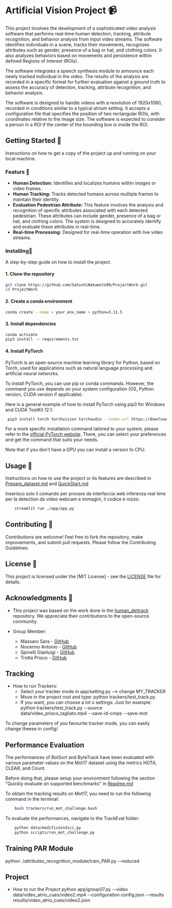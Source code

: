 # Artificial Vision Project 📹
This project involves the development of a sophisticated video analysis software that performs real-time human detection, tracking, attribute recognition, and behavior analysis from input video streams. The software identifies individuals in a scene, tracks their movements, recognizes attributes such as gender, presence of a bag or hat, and clothing colors. It also analyzes behaviors based on movements and persistence within defined Regions of Interest (ROIs). 

The software integrates a speech synthesis module to announce each newly tracked individual in the video. The results of the analysis are recorded in a specific format for further evaluation against a ground truth to assess the accuracy of detection, tracking, attribute recognition, and behavior analysis. 

The software is designed to handle videos with a resolution of 1920x1080, recorded in conditions similar to a typical atrium setting. It accepts a configuration file that specifies the position of two rectangular ROIs, with coordinates relative to the image size. The software is expected to consider a person in a ROI if the center of the bounding box is inside the ROI.

## Getting Started 🚀
Instructions on how to get a copy of the project up and running on your local machine.

### Featurs 🎯
- **Human Detection:** Identifies and localizes humans within images or video frames.
- **Human Tracking:** Tracks detected humans across multiple frames to maintain their identity.
- **Evaluation Pedestrian Attribute:** This feature involves the analysis and recognition of specific attributes associated with each detected pedestrian. These attributes can include gender, presence of a bag or hat, and clothing colors. The system is designed to accurately identify and evaluate these attributes in real-time.
- **Real-time Processing:** Designed for real-time operation with live video streams.

### Installing🔧
A step-by-step guide on how to install the project.
#### 1. Clone the repository
```bash
git clone https://github.com/SatoshiNakamoto99/ProjectWork.git
cd ProjectWork
```
#### 2. Create a conda environment
```bash
conda create --name < your_env_name > python=3.11.5 
```
#### 3. Install dependencies 
```bash
conda activate 
pip3 install -r requirements.txt
```
#### 4. Install PyTorch 

PyTorch is an open-source machine learning library for Python, based on Torch, used for applications such as natural language processing and artificial neural networks.

To install PyTorch, you can use pip or conda commands. However, the command you use depends on your system configuration (OS, Python version, CUDA version if applicable). 

Here is a general example of how to install PyTorch using pip3 for Windows and CUDA ToolKit 12.1:

```bash
 pip3 install torch torchvision torchaudio --index-url https://download.pytorch.org/whl/cu121
```
For a more specific installation command tailored to your system, please refer to the [official PyTorch website](https://pytorch.org/get-started/locally/). There, you can select your preferences and get the command that suits your needs. 

Note that if you don't have a GPU you can install a version fo CPU.

## Usage 📖
Instructions on how to use the project or its features are described in [Prepare_dataset.md](./docs/prepare_dataset.md) and [QuickStart.md](./docs/dashboard.md)

  Inserisco solo  il comando per provare da interfaccia web inferenza real time per la detection da video webcam e immagini, il codice è rozzo:

```bash
    streamlit run ./app/app.py 
```

## Contributing 🤝
Contributions are welcome! Feel free to fork the repository, make improvements, and submit pull requests. Please follow the Contributing Guidelines.

## License 📜 
This project is licensed under the [MIT License] - see the [LICENSE](LICENSE) file for details.

## Acknowledgments 🙏

- This project was based on the work done in the [human_dettrack](https://github.com/vankhoa21991/human_dettrack) repository. We appreciate their contributions to the open-source community.

- Group Member:
    - Massaro Sara - [GitHub](https://github.com/saramassaro)
    - Nocerino Antonio - [GitHub](https://github.com/SatoshiNakamoto99)
    - Spinelli Gianluigi - [GitHub](https://github.com/givnlvigi)
    - Trotta Prisco - [GitHub](https://github.com/priscotrotta00)


## Tracking

- How to run Trackers:
  - Select your tracker mode in app/setting.py --> change MY_TRACKER 
  - Move in the project root and type: python trackers/test_track.py 
  - If you want, you can choose a lot o settings. Just for example: python trackers/test_track.py --source data/video_prisco_tagliato.mp4 --save-id-crops --save-mot

To change parameters of you favourite tracker mode, you can easily change theese in config/<your tracker mode>

## Performance Evaluation
The performances of BotSort and ByteTrack have been evaluated with various parameter values on the Mot17 dataset using the metrics HOTA, CLEAR, and Count.

Before doing that, please setup your environment following the section "Quickly evaluate on supported benchmarks" in [Readme.md](./TrackEval/Readme.md)

To obtain the tracking results on Mot17, you need to run the following command in the terminal:

```bash
    bash trackers/run_mot_challenge.bash  
```
To evaluate the performances, navigate to the TrackEval folder:
```bash
    python data/modificoindici.py 
    python scripts/run_mot_challenge.py
```

## Training PAR Module

python ./attributes_recognition_module/train_PAR.py --reduced


## Project

- How to run the Project
python app/group07.py --video data/video_atrio_cues/video2.mp4 --configuration config.json --results results/video_atrio_cues/video2.json


